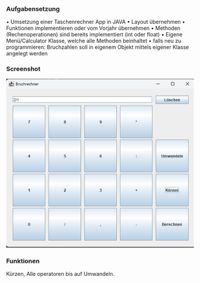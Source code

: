### Aufgabensetzung
•	Umsetzung einer Taschenrechner App in JAVA
•	Layout übernehmen
•	Funktionen implementieren oder vom Vorjahr übernehmen
•	Methoden (Rechenoperationen) sind bereits implementiert (int oder float)
•	Eigene Menü/Calculator Klasse, welche alle Methoden beinhaltet
•	falls neu zu programmieren: Bruchzahlen soll in eigenem Objekt mittels eigener Klasse angelegt werden

### Screenshot
![screen1.png](img/screen1.png)

### Funktionen
Kürzen, Alle operatoren bis auf Umwandeln.